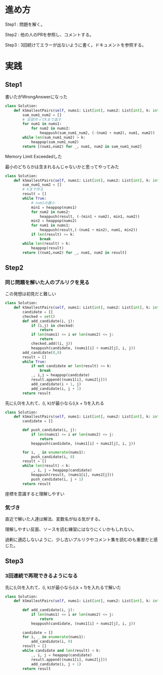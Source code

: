 # 進め方

Step1 : 問題を解く。

Step2 : 他の人のPRを参照し、コメントする。

Step3 : 3回続けてエラーが出ないように書く。ドキュメントを参照する。

# 実践

## Step1

書いたがWrongAnswerになった

```python
class Solution:
    def kSmallestPairs(self, nums1: List[int], nums2: List[int], k: int) -> List[List[int]]:
        sum_num1_num2 = []
        # 全部作ってKまで返す
        for num1 in nums1:
            for num2 in nums2:
                heappush(sum_num1_num2, (-(num1 + num2), num1, num2))
        while len(sum_num1_num2) > k:
            heappop(sum_num1_num2)
        return [(num1,num2) for _, num1, num2 in sum_num1_num2]
```

Memory Limit Exceededした

最小のどちらかは含まれるんじゃないかと思ってやってみた

```python
class Solution:
    def kSmallestPairs(self, nums1: List[int], nums2: List[int], k: int) -> List[List[int]]:
        sum_num1_num2 = []
        # kまで作る
        result = []
        while True:
            # num1の最小
            min1 = heappop(nums1)
            for num2 in nums2:
                heappush(result, (-(min1 + num2), min1, num2))
            min2 = heappop(nums2)
            for num1 in nums1:
                heappush(result,(-(num1 + min2), num1, min2))
            if len(result) >= k:
                break
        while len(result) > k:
            heappop(result)
        return [(num1,num2) for _, num1, num2 in result]  
```

## Step2

### 同じ問題を解いた人のプルリクを見る

この発想は初見だと難しい

```python
class Solution:
    def kSmallestPairs(self, nums1: List[int], nums2: List[int], k: int) -> List[List[int]]:
        candidate = []
        checked = set()
        def add_candidate(i, j):
            if (i,j) in checked:
                return
            if len(nums1) <= i or len(nums2) <= j:
                return
            checked.add((i, j))
            heappush(candidate, (nums1[i] + nums2[j], i, j))
        add_candidate(0,0)
        result = []
        while True:
            if not candidate or len(result) >= k:
                break
            _, i,j = heappop(candidate)
            result.append((nums1[i], nums2[j]))
            add_candidate(i + 1, j)
            add_candidate(i, j + 1)
        return result

```

先に(i,0)を入れて、(i, k)が最小なら(i,k + 1)を入れる

```python
class Solution:
    def kSmallestPairs(self, nums1: List[int], nums2: List[int], k: int) -> List[List[int]]:
        candidate = []

        def push_candidate(i, j):
            if len(nums1) <= i or len(nums2) <= j:
                return
            heappush(candidate, (nums1[i] + nums2[j], i, j))

        for i, _ in enumerate(nums1):
            push_candidate(i, 0)
        result = []
        while len(result) < k:
            _, i, j = heappop(candidate)
            heappush(result, (nums1[i], nums2[j]))
            push_candidate(i, j + 1)
        return result

```

座標を意識すると理解しやすい

### 気づき

直近で解いた人達は解法、変数名が似る気がする。

理解しやすい反面、ソースを読む練習にはなりにくいかもしれない。

過剰に適応しないように、少し古いプルリクやコメント集を読むのも重要だと感じた。

## Step3

### 3回連続で再現できるようになる

先に(i,0)を入れて、(i, k)が最小なら(i,k + 1)を入れるで解いた

```python
class Solution:
    def kSmallestPairs(self, nums1: List[int], nums2: List[int], k: int) -> List[List[int]]:
        
        def add_candidate(i, j):
            if len(nums1) <= i or len(nums2) <= j:
                return
            heappush(candidate, (nums1[i] + nums2[j], i, j))
        
        candidate = []
        for i, _ in enumerate(nums1):
            add_candidate(i, 0)
        result = []
        while candidate and len(result) < k:
            _, i, j = heappop(candidate)
            result.append((nums1[i], nums2[j]))
            add_candidate(i, j + 1)
        return result
```
